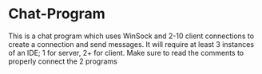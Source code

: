 # Chat-Program

This is a chat program which uses WinSock and 2-10 client connections to create a connection and send messages. It will require at least 3 instances of an IDE; 1 for server, 2+ for client. Make sure to read the comments to properly connect the 2 programs
